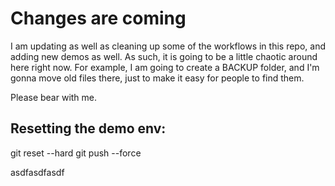 # Changes are coming

I am updating as well as cleaning up some of the workflows in this repo, and adding new demos as well.  As such, it is going to be a little chaotic around here right now.  For example, I am going to create a BACKUP folder, and I'm gonna move old files there, just to make it easy for people to find them.  

Please bear with me.
## Resetting the demo env:

git reset --hard <the latest version>
git push --force


asdfasdfasdf

